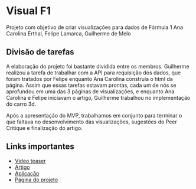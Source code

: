 # Visual F1

Projeto com objetivo de criar visualizações para dados de Fórmula 1
Ana Carolina Erthal, Felipe Lamarca, Guilherme de Melo

## Divisão de tarefas
A elaboração do projeto foi bastante dividida entre os membros. Guilherme realizou a tarefa de trabalhar com a API para requisição dos dados, que foram tratados por Felipe enquanto Ana Carolina construía o html da página. Assim que essas tarefas estavam prontas, cada um de nós se aprofundou em uma das 3 páginas de visualizações, e enquanto Ana Carolina e Felipe iniciavam o artigo, Guilherme trabalhou no implementação do carro 3d.

Após a apresentação do MVP, trabalhamos em conjunto para terminar o que faltava no desenvolvimento das visualizações, sugestões do Peer Critique e finalização do artigo.

## Links importantes

* [Video teaser](https://www.youtube.com/watch?v=CH1NhpFIRvE)
* [Artigo](https://github.com/fgv-vis-2023/final-project-visualf1/blob/main/Artigo_VisualF1.pdf)
* [Aplicação](https://fgv-vis-2023.github.io/final-project-visualf1/viz.html)
* [Página do projeto](https://fgv-vis-2023.github.io/final-project-visualf1/index.html)
